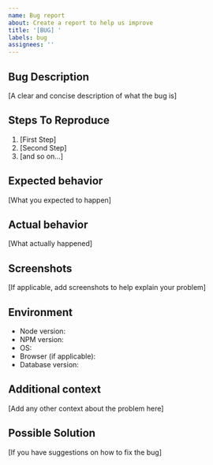 ```yaml
---
name: Bug report
about: Create a report to help us improve
title: '[BUG] '
labels: bug
assignees: ''
---
```


## Bug Description
[A clear and concise description of what the bug is]

## Steps To Reproduce
1. [First Step]
2. [Second Step]
3. [and so on...]

## Expected behavior
[What you expected to happen]

## Actual behavior
[What actually happened]

## Screenshots
[If applicable, add screenshots to help explain your problem]

## Environment
- Node version:
- NPM version:
- OS:
- Browser (if applicable):
- Database version:

## Additional context
[Add any other context about the problem here]

## Possible Solution
[If you have suggestions on how to fix the bug]